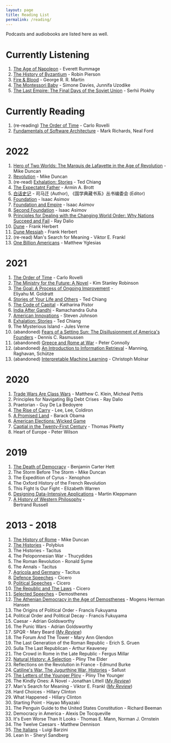 ```yaml
---
layout: page
title: Reading List
permalink: /reading/
---
```


Podcasts and audiobooks are listed here as well.

# Currently Listening
1. [The Age of Napoleon](https://podcasts.apple.com/us/podcast/the-age-of-napoleon-podcast/id1223795973) - Everett Rummage
2. [The History of Byzantium](https://thehistoryofbyzantium.com) - Robin Pierson
3. [Fire & Blood](https://www.amazon.com/Fire-Blood-Thrones-Targaryen-History-ebook/dp/B07C6TBTV3/ref=sr_1_1?crid=1QVJ02FYGLUM5&keywords=fire+and+blood&qid=1662353987&s=digital-text&sprefix=fire+and+blood%2Cdigital-text%2C137&sr=1-1) - George R. R. Martin
4. [The Montessori Baby](https://www.amazon.com/Montessori-Baby-Parents-Nurturing-Understanding-ebook/dp/B08GG24S89/ref=sr_1_1?crid=1J702UWUGK961&keywords=the+montessori+baby&qid=1662354034&s=digital-text&sprefix=the+montessori+baby%2Cdigital-text%2C138&sr=1-1) - Simone Davies, Junnifa Uzodike
5. [The Last Empire: The Final Days of the Soviet Union](https://www.amazon.com/Last-Empire-Final-Soviet-Union-ebook/dp/B016TX4EK8/ref=sr_1_1?crid=1RD4H3QEO3FZZ&keywords=the+last+empire&qid=1662354081&s=digital-text&sprefix=the+last+empir%2Cdigital-text%2C157&sr=1-1) - Serhii Plokhy

# Currently Reading
1. (re-reading) [The Order of Time](https://www.amazon.com/Order-Time-Carlo-Rovelli/dp/0735216118/ref=sr_1_1?crid=WV3WVWGB6OCU&dchild=1&keywords=the+order+of+time&qid=1609651482&sprefix=the+order+of+time%2Caps%2C217&sr=8-1) - Carlo Rovelli
2. [Fundamentals of Software Architecture](https://www.amazon.com/Fundamentals-Software-Architecture-Engineering-Approach-ebook/dp/B0849MPK73/ref=sr_1_1?keywords=fundamentals+of+software+architecture&qid=1662353909&s=digital-text&sprefix=fundamentals+of+sfotware%2Cdigital-text%2C139&sr=1-1) - Mark Richards, Neal Ford

# 2022
1. [Hero of Two Worlds: The Marquis de Lafayette in the Age of Revolution](https://www.amazon.com/Hero-Two-Worlds-Lafayette-Revolution-ebook/dp/B08KQ38BS5/ref=sr_1_4?crid=IDVLMU33C4ZD&dchild=1&keywords=lafayette+hero+of+two+worlds&qid=1630718888&sprefix=lafayette+hero%2Caps%2C240&sr=8-4) - Mike Duncan
2. [Revolution](https://podcasts.apple.com/us/podcast/revolutions/id703889772) - Mike Duncan
3. (re-read) [Exhalation: Stories](https://www.amazon.com/Exhalation-Stories-Ted-Chiang-ebook/dp/B07GD46PQZ/ref=sr_1_1?crid=13BHZSGJ9ED33&dchild=1&keywords=ted+chiang+exhalation&qid=1618709848&sprefix=ted+chiang+exha%2Caps%2C223&sr=8-1) - Ted Chiang
4. [The Expectatnt Father](https://www.amazon.com/Expectant-Father-Ultimate-Dads-Be/dp/0789212137) - Armin A. Brott
5. [白话史记](https://www.amazon.com/（蓝皮）国学-白话史记-国学典藏书系-Chinese-司马迁-ebook/dp/B0769H3VNS/ref=sr_1_2?crid=2YWV4H74N0BMV&keywords=白话史记&qid=1662353347&sprefix=白话史记%2Caps%2C192&sr=8-2) - 司马迁 (Author), 《国学典藏书系》丛书编委会 (Editor)
6. [Foundation](https://www.amazon.com/Foundation-Isaac-Asimov-ebook/dp/B000FC1PWA/ref=sr_1_1?crid=2RKKA3BSJDIS0&keywords=foundation&qid=1662353468&s=books&sprefix=foundation%2Cstripbooks%2C170&sr=1-1) - Isaac Asimov
7. [Foundation and Empire](https://www.amazon.com/gp/product/B000FC1PWK?notRedirectToSDP=1&ref_=dbs_mng_calw_1&storeType=ebooks) - Isaac Asimov
8. [Second Foundation](https://www.amazon.com/gp/product/B000FC1PWU?notRedirectToSDP=1&ref_=dbs_mng_calw_2&storeType=ebooks) - Isaac Asimov
9. [Principles for Dealing with the Changing World Order: Why Nations Succeed and Fail](https://www.amazon.com/Changing-World-Order-Nations-Succeed-ebook/dp/B0881Y73YG/ref=sr_1_1?crid=W0XWC2MB0F9N&keywords=changing+world+order+by+ray+dalio&qid=1662353728&s=digital-text&sprefix=changing+world+order+by+ray+dalio%2Cdigital-text%2C117&sr=1-1) - Ray Dalio
10. [Dune](https://www.amazon.com/Dune-Frank-Herbert-ebook/dp/B00B7NPRY8/ref=sr_1_1?crid=JAEP6PIQYDS8&keywords=dune&qid=1662353755&s=digital-text&sprefix=dun%2Cdigital-text%2C127&sr=1-1) - Frank Herbert
11. [Dune Messiah](https://www.amazon.com/gp/product/B0011UGNDG?notRedirectToSDP=1&ref_=dbs_mng_calw_1&storeType=ebooks) - Frank Herbert
12. (re-read) Man's Search for Meaning - Viktor E. Frankl
13. [One Billion Americans](https://www.amazon.com/One-Billion-Americans-Thinking-Bigger-ebook/dp/B082ZR6827/ref=sr_1_1?crid=1O4U3TCW21WO6&keywords=one+billion+americans&qid=1662354147&s=digital-text&sprefix=one+billion+americans%2Cdigital-text%2C135&sr=1-1) - Matthew Yglesias

# 2021
1. [The Order of Time](https://www.amazon.com/Order-Time-Carlo-Rovelli/dp/0735216118/ref=sr_1_1?crid=WV3WVWGB6OCU&dchild=1&keywords=the+order+of+time&qid=1609651482&sprefix=the+order+of+time%2Caps%2C217&sr=8-1) - Carlo Rovelli
2. [The Ministry for the Future: A Novel](https://www.amazon.com/dp/B084G7XRKT/ref=dp-kindle-redirect?_encoding=UTF8&btkr=1) - Kim Stanley Robinson
3. [The Goal: A Process of Ongoing Improvement](https://www.amazon.com/Goal-Process-Ongoing-Improvement-ebook/dp/B002LHRM2O/ref=sr_1_1?crid=1P4AP2RVH82IP&dchild=1&keywords=the+goal+a+process+of+ongoing+improvement&qid=1610662882&sprefix=the+goal+%2Caps%2C363&sr=8-1) - 	
Eliyahu M. Goldratt
4. [Stories of Your Life and Others](https://www.amazon.com/Stories-Your-Life-Others-Chiang-ebook/dp/B0048EKOP0/ref=sr_1_2?dchild=1&keywords=Ted+Chiang&qid=1618029771&sr=8-2) - Ted Chiang
5. [The Code of Capital](https://www.amazon.com/Code-Capital-Creates-Wealth-Inequality/dp/0691208603/ref=sr_1_1?dchild=1&keywords=the+code+of+capital&qid=1614476573&sr=8-1) - Katharina Pistor
6. [India After Gandhi](https://www.amazon.com/India-After-Gandhi-Revised-Updated-ebook/dp/B07QR79QXF/ref=sr_1_1?dchild=1&keywords=india+after+gandhi&qid=1609979848&sr=8-1) - Ramachandra Guha
7. [American Innovations](https://wondery.com/shows/american-innovations/) - Steven Johnson
8. [Exhalation: Stories](https://www.amazon.com/Exhalation-Stories-Ted-Chiang-ebook/dp/B07GD46PQZ/ref=sr_1_1?crid=13BHZSGJ9ED33&dchild=1&keywords=ted+chiang+exhalation&qid=1618709848&sprefix=ted+chiang+exha%2Caps%2C223&sr=8-1) - Ted Chiang
9. The Mysterious Island - Jules Verne
10. (abandoned) [Fears of a Setting Sun: The Disillusionment of America's Founders](https://www.amazon.com/Fears-Setting-Sun-Disillusionment-Americas-ebook/dp/B08JHKC3LB/ref=sr_1_1?dchild=1&keywords=fears+of+a+setting+sun&qid=1630718965&sr=8-1) - Dennis C. Rasmussen
11. (abandoned) [Greece and Rome at War](https://www.amazon.com/Greece-Rome-War-Peter-Connolly-ebook/dp/B00HESTAAW/ref=sr_1_1?dchild=1&keywords=greece+and+rome+at+war&qid=1630719015&sr=8-1) - Peter Connolly
12. (abandoned) [An Introduction to Information Retrieval](https://nlp.stanford.edu/IR-book/information-retrieval-book.html) - Manning, Raghavan, Schütze
13. (abandoned) [Interpretable Machine Learning](https://christophm.github.io/interpretable-ml-book/) - Christoph Molnar

# 2020
1. [Trade Wars Are Class Wars](https://www.amazon.com/Trade-Wars-Are-Class-International/dp/0300244177/ref=sr_1_1?crid=21T9A9XS6UU5W&dchild=1&keywords=trade+wars+are+class+wars&qid=1606704820&sprefix=trade+wars+are+%2Caps%2C234&sr=8-1) - Matthew C. Klein, Micheal Pettis
2. Principles for Navigating Big Debt Crises - Ray Dalio
3. Praetorian - Guy De La Bedoyere
4. [The Rise of Carry](https://www.amazon.com/Rise-Carry-Consequences-Volatility-Suppression-ebook/dp/B07WHV66TW/ref=tmm_kin_swatch_0?_encoding=UTF8&qid=1607305590&sr=8-1) - Lee, Lee, Coldiron
5. [A Promised Land](https://www.amazon.com/Promised-Land-Barack-Obama/dp/1524763160/ref=sr_1_1?dchild=1&keywords=a+promised+land&qid=1606703596&sr=8-1) - Barack Obama
6. [American Elections: Wicked Game](https://podcasts.apple.com/us/podcast/american-elections-wicked-game/id1481254566)
7. [Captial in the Twenty-First Century](https://www.amazon.com/Capital-Twenty-First-Century-Thomas-Piketty-ebook/dp/B074DVRW88/ref=sr_1_1?crid=2UZFZB1BC39K3&dchild=1&keywords=capital+in+the+21st+century&qid=1606704879&sprefix=captial+in+the+%2Caps%2C238&sr=8-1) - Thomas Piketty
8. Heart of Europe - Peter Wilson

# 2019
1. [The Death of Democracy](https://www.amazon.com/Death-Democracy-Hitlers-Downfall-Republic/dp/1250210860/ref=sr_1_1?dchild=1&keywords=the+death+of+democracy&qid=1606704780&sr=8-1) - Benjamin Carter Hett
2. The Storm Before The Storm - Mike Duncan
3. The Expedition of Cyrus - Xenophon
4. The Oxford History of the French Revolution
5. This Fight Is Our Fight - Elizabeth Warren
6. [Designing Data-Intensive Applications](https://www.amazon.com/Designing-Data-Intensive-Applications-Reliable-Maintainable/dp/1449373321/ref=sr_1_3?crid=2XXE1HL15G8P8&dchild=1&keywords=designing+data-intensive+applications&qid=1606706309&sprefix=designing+data%2Caps%2C259&sr=8-3) - Martin Kleppmann
7. [A History of Western Philosophy](https://www.amazon.com/History-Western-Philosophy-Bertrand-Russell/dp/0671201581/ref=sr_1_2?crid=18JHEOLLMKG8Y&dchild=1&keywords=a+history+of+western+philosophy&qid=1606706748&sprefix=a+history+of+wester+philo%2Caps%2C227&sr=8-2) - 	
Bertrand Russell

# 2013 - 2018

1. [The History of Rome](https://podcasts.apple.com/us/podcast/the-history-of-rome/id261654474) - Mike Duncan
2. [The Histories](https://www.amazon.com/Histories-Oxford-Worlds-Classics/dp/0199534705/ref=sr_1_2?dchild=1&keywords=the+histories+polybius&qid=1606704528&sr=8-2) - Polybius
3. The Histories - Tacitus
4. The Peloponnesian War - Thucydides
5. The Roman Revolution - Ronald Syme
6. The Annals - Tacitus
7. [Agricola and Germany](https://www.amazon.com/Agricola-Germany-Oxford-Worlds-Classics/dp/019953926X/ref=sr_1_2?crid=2NAY4OWHHESYC&dchild=1&keywords=agricola+and+germany&qid=1606704373&s=books&sprefix=agricola+and+german%2Cstripbooks%2C238&sr=1-2) - Tacitus
8. [Defence Speeches](https://www.amazon.com/Defence-Speeches-Oxford-Worlds-Classics/dp/0199537909/ref=sr_1_1?dchild=1&keywords=defence+speech&qid=1606704279&sr=8-1) - Cicero
9. [Political Speeches](https://www.amazon.com/Political-Speeches-Oxford-Worlds-Classics/dp/0199540136/ref=sr_1_1?dchild=1&keywords=political+speech+cicero&qid=1606704324&s=books&sr=1-1) - Cicero
10. [The Republic and The Laws](https://www.amazon.com/Republic-Laws-Oxford-Worlds-Classics/dp/019954011X/ref=sr_1_1?dchild=1&keywords=the+republic+and+the+laws&qid=1606704453&s=books&sr=1-1) - Cicero
11. [Selected Speeches](https://www.amazon.com/Selected-Speeches-Oxford-Worlds-Classics/dp/0199593779/ref=sr_1_2?crid=LJTQ8OOWKBCR&dchild=1&keywords=demosthenes+speeches&qid=1606704496&s=books&sprefix=speeches+demosthenes%2Cstripbooks%2C229&sr=1-2) - Demosthenes
12. [The Athenian Democracy in the Age of Demosthenes](https://www.amazon.com/Athenian-Democracy-Age-Demosthenes-Principles/dp/0806131438/ref=sr_1_1?dchild=1&keywords=athenian+politics+in+the+age+of+demosthenes&qid=1606704586&sr=8-1) - Mogens Herman Hansen
13. The Origins of Political Order - Francis Fukuyama
14. Political Order and Political Decay - Francis Fukuyama
15. Caesar - Adrian Goldsworthy
16. The Punic Wars - Adrian Goldsworthy
17. SPQR - Mary Beard ([*My Review*](https://jlujlu.wordpress.com/2016/04/25/review-spqr/))
18. The Forum And The Tower - Mary Ann Glendon
19. The Last Generation of the Roman Republic - Erich S. Gruen
20. Sulla The Last Republican - Arthur Keaveney
21. The Crowd in Rome in the Late Republic - Fergus Millar
22. [Natural History: A Selection](https://www.amazon.com/Natural-History-Selection-Penguin-Classics/dp/0140444130/ref=sr_1_1?dchild=1&keywords=natural+history+pliny&qid=1606705105&sr=8-1) - Pliny The Elder
23. Reflections on the Revolution in France - Edmund Burke
24. [Catiline's War, The Jugurthine War, Histories](https://www.amazon.com/Catilines-Jurgurthine-Histories-Penguin-Classics/dp/0140449485/ref=sr_1_1?crid=7F2TQR0ITO08&dchild=1&keywords=sallust+catiline+s+war%2C+the+jugurthine+war%2C+histories&qid=1606705187&sprefix=sallust+cat%2Caps%2C214&sr=8-1) - Sallust
25. [The Letters of the Younger Pliny](https://www.amazon.com/Letters-Younger-Pliny-Penguin-Classics/dp/0140441271/ref=sr_1_1?dchild=1&keywords=the+letters+of+the+younger+pliny&qid=1606705223&sr=8-1) - Pliny The Younger
26. The Kindly Ones: A Novel - Jonathan Littell ([*My Review*](https://jlujlu.wordpress.com/2016/02/02/review-the-kindly-ones/))
27. Man's Search for Meaning - Viktor E. Frankl ([*My Review*](https://jlujlu.wordpress.com/2016/01/18/there-is-meaning-in-sadness/))
28. Hard Choices - Hillary Clinton
29. What Happened - Hillary Clinton
30. Starting Point - Hayao Miyazaki
31. The Penguin Guide to the United States Constitution - Richard Beeman
32. Democracy in America - Alexis De Tocqueville
33. It's Even Worse Than It Looks - Thomas E. Mann, Norman J. Ornstein
34. The Twelve Caesars - Matthew Dennison
35. [The Italians](https://www.amazon.com/Italians-Luigi-Barzini/dp/0684825007/ref=sr_1_1?crid=2ZSODF0V9S7LS&dchild=1&keywords=the+italians+luigi+barzini&qid=1606706376&sprefix=the+italians%2Caps%2C230&sr=8-1) - Luigi Barzini
36. Lean In - Sheryl Sandberg
